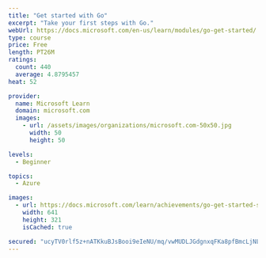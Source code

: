 ```yaml
---
title: "Get started with Go"
excerpt: "Take your first steps with Go."
webUrl: https://docs.microsoft.com/en-us/learn/modules/go-get-started/
type: course
price: Free
length: PT26M
ratings:
  count: 440
  average: 4.8795457
heat: 52

provider:
  name: Microsoft Learn
  domain: microsoft.com
  images:
    - url: /assets/images/organizations/microsoft.com-50x50.jpg
      width: 50
      height: 50

levels:
  - Beginner

topics:
  - Azure

images:
  - url: https://docs.microsoft.com/learn/achievements/go-get-started-social.png
    width: 641
    height: 321
    isCached: true

secured: "ucyTV0rlf5z+nATKkuBJsBooi9eIeNU/mq/vwMUDLJGdgnxqFKa8pfBmcLjNLlpLT31QqVyez2I1aKOg3Xjx6iCZODcsWvslY/mLalNcgRCwkeGjFpRh5RADEr4E1Yaexjx1VvNHapjgTlk9V7T9AKOZo1IYIQ6cRXJRFSxdXYtjf1HK8YSNycPLQNFUJLuXqaFyfCYJClJCy8FBITpuFhjlS1aOFpjfrGxeALujJ5ozsRX/5/4Z+XVO6rkOLx6fDGh8AKPe+CM1+mFYPXhG18JMnTtGjWeNMLPSJqtxwKgBycZ6C+bGNej0P2cfeOlzMbDUgwnKis3rxNpT7UdIGiEKjBMLibbYXit5ZyBzbIq1BbE413VDfTPtJEy9++MgML+3A1GtjMnmpw9lnf+tJWEvZdQMItGT626JCZRFz0o=;hPbbHUxRTCu6+qGdpEl76g=="
---
```


